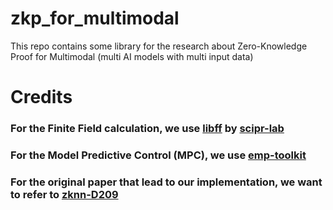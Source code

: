 # zkp_for_multimodal
This repo contains some library for the research about Zero-Knowledge Proof for Multimodal (multi AI models with multi input data)

# Credits
### For the Finite Field calculation, we use [libff](https://github.com/scipr-lab/libff) by [scipr-lab](https://github.com/scipr-lab)
### For the Model Predictive Control (MPC), we use [emp-toolkit](https://github.com/emp-toolkit)

### For the original paper that lead to our implementation, we want to refer to [zknn-D209](https://anonymous.4open.science/r/zknn-D209)
